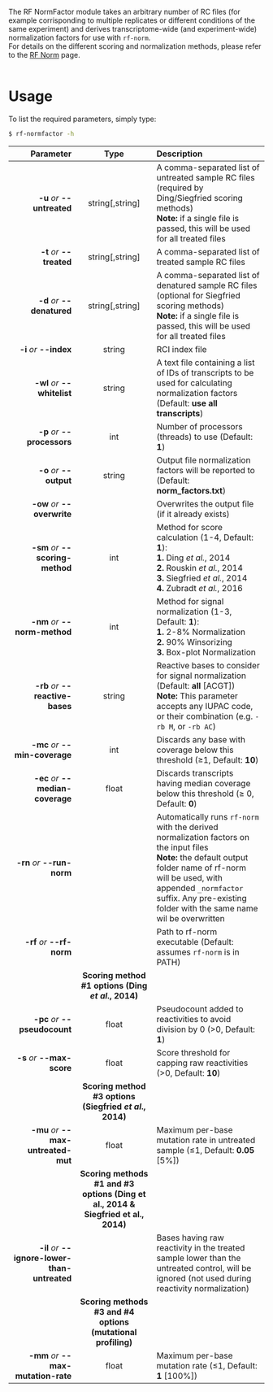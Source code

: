 The RF NormFactor module takes an arbitrary number of RC files (for example corrisponding to multiple replicates or different conditions of the same experiment) and derives transcriptome-wide (and experiment-wide) normalization factors for use with ``rf-norm``.<br/>For details on the different scoring and normalization methods, please refer to the [RF Norm](https://rnaframework-docs.readthedocs.io/en/latest/rf-norm/) page.
<br/><br/>

# Usage
To list the required parameters, simply type:

```bash
$ rf-normfactor -h
```

Parameter         | Type | Description
----------------: | :--: |:------------
__-u__ *or* __--untreated__ | string[,string] | A comma-separated list of untreated sample RC files (required by Ding/Siegfried scoring methods)<br/>__Note:__ if a single file is passed, this will be used for all treated files
__-t__ *or* __--treated__ | string[,string] | A comma-separated list of treated sample RC files
__-d__ *or* __--denatured__ | string[,string] | A comma-separated list of denatured sample RC files (optional for Siegfried scoring methods)<br/>__Note:__ if a single file is passed, this will be used for all treated files
__-i__ *or* __--index__ | string |  RCI index file
__-wl__ *or* __--whitelist__ | string | A text file containing a list of IDs of transcripts to be used for calculating normalization factors (Default: __use all transcripts__)
__-p__ *or* __--processors__ | int | Number of processors (threads) to use (Default: __1__)
__-o__ *or* __--output__ | string | Output file normalization factors will be reported to (Default: __norm_factors.txt__)
__-ow__ *or* __--overwrite__ | | Overwrites the output file (if it already exists)
__-sm__ *or* __--scoring-method__ | int | Method for score calculation (1-4, Default: __1__):<br/>__1.__ Ding *et al.*, 2014 <br/>__2.__ Rouskin *et al.*, 2014 <br/>__3.__ Siegfried *et al.*, 2014<br/>__4.__ Zubradt *et al.*, 2016
__-nm__ *or* __--norm-method__ | int | Method for signal normalization (1-3, Default: __1__):<br/>__1.__ 2-8% Normalization <br/>__2.__ 90% Winsorizing <br/>__3.__ Box-plot Normalization
__-rb__ *or* __--reactive-bases__ | string | Reactive bases to consider for signal normalization (Default: __all__ [ACGT])<br/>__Note:__ This parameter accepts any IUPAC code, or their combination (e.g. ``-rb M``, or ``-rb AC``)
__-mc__ *or* __--min-coverage__ | int | Discards any base with coverage below this threshold (&ge;1, Default: __10__)
__-ec__ *or* __--median-coverage__ | float | Discards transcripts having median coverage below this threshold (&ge; 0, Default: __0__)
__-rn__ *or* __--run-norm__ | | Automatically runs `rf-norm` with the derived normalization factors on the input files<br/>__Note:__ the default output folder name of rf-norm will be used, with appended `_normfactor`  suffix. Any pre-existing folder with the same name wil be overwritten
__-rf__ *or* __--rf-norm__ | | Path to rf-norm executable (Default: assumes `rf-norm` is in PATH) 
 | | __Scoring method #1 options (Ding *et al*., 2014)__
__-pc__ *or* __--pseudocount__ | float | Pseudocount added to reactivities to avoid division by 0 (&gt;0, Default: __1__)
__-s__ *or* __--max-score__ | float | Score threshold for capping raw reactivities (&gt;0, Default: __10__)
 | | __Scoring method #3 options (Siegfried *et al*., 2014)__
__-mu__ *or* __--max-untreated-mut__ | float | Maximum per-base mutation rate in untreated sample (&le;1, Default: __0.05__ [5%])
 | | __Scoring methods #1 and #3 options (Ding et al., 2014 & Siegfried et al., 2014)__
__-il__ *or* __--ignore-lower-than-untreated__ | | Bases having raw reactivity in the treated sample lower than the untreated control, will be ignored (not used during reactivity normalization)
 | | __Scoring methods #3 and #4 options (mutational profiling)__
__-mm__ *or* __--max-mutation-rate__ | float | Maximum per-base mutation rate (&le;1, Default: __1__ [100%])